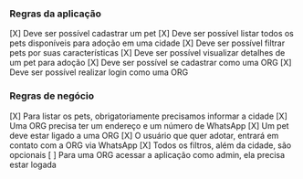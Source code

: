 ### Regras da aplicação

[X] Deve ser possível cadastrar um pet
[X] Deve ser possível listar todos os pets disponíveis para adoção em uma cidade
[X] Deve ser possível filtrar pets por suas características
[X] Deve ser possível visualizar detalhes de um pet para adoção
[X] Deve ser possível se cadastrar como uma ORG
[X] Deve ser possível realizar login como uma ORG

### Regras de negócio

[X] Para listar os pets, obrigatoriamente precisamos informar a cidade
[X] Uma ORG precisa ter um endereço e um número de WhatsApp
[X] Um pet deve estar ligado a uma ORG
[X] O usuário que quer adotar, entrará em contato com a ORG via WhatsApp
[X] Todos os filtros, além da cidade, são opcionais
[ ] Para uma ORG acessar a aplicação como admin, ela precisa estar logada